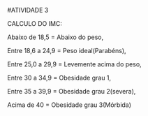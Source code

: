 #ATIVIDADE 3

CALCULO DO IMC:

Abaixo de 18,5 = Abaixo do peso,

Entre 18,6 a 24,9 =  Peso ideal(Parabéns),

Entre 25,0 a 29,9 = Levemente acima do peso,

Entre 30 a 34,9 = Obesidade grau 1,

Entre 35 a 39,9 = Obesidade grau 2(severa),

Acima de 40 = Obesidade grau 3(Mórbida)
